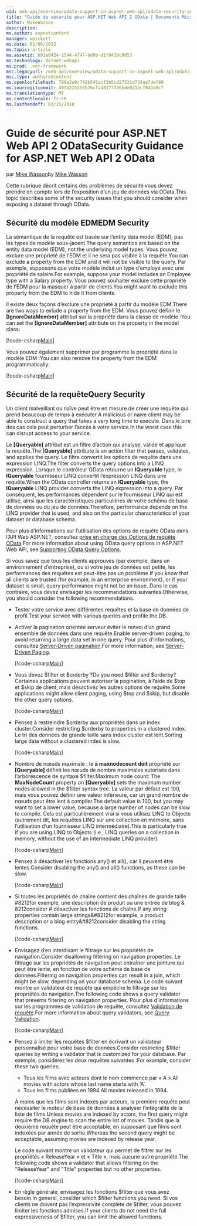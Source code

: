 ```yaml
---
uid: web-api/overview/odata-support-in-aspnet-web-api/odata-security-guidance
title: "Guide de sécurité pour ASP.NET Web API 2 OData | Documents Microsoft"
author: MikeWasson
description: 
ms.author: aspnetcontent
manager: wpickett
ms.date: 02/06/2013
ms.topic: article
ms.assetid: b91e6424-1544-4747-bd0b-d1f8418c9653
ms.technology: dotnet-webapi
ms.prod: .net-framework
msc.legacyurl: /web-api/overview/odata-support-in-aspnet-web-api/odata-security-guidance
msc.type: authoredcontent
ms.openlocfilehash: 799e2a0c742b545acf3b5cd27531d734aa7def80
ms.sourcegitcommit: 493a215355576cfa481773365de021bcf04bb9c7
ms.translationtype: MT
ms.contentlocale: fr-FR
ms.lasthandoff: 03/15/2018
---
```

<a name="security-guidance-for-aspnet-web-api-2-odata"></a><span data-ttu-id="19086-102">Guide de sécurité pour ASP.NET Web API 2 OData</span><span class="sxs-lookup"><span data-stu-id="19086-102">Security Guidance for ASP.NET Web API 2 OData</span></span>
====================
<span data-ttu-id="19086-103">par [Mike Wasson](https://github.com/MikeWasson)</span><span class="sxs-lookup"><span data-stu-id="19086-103">by [Mike Wasson](https://github.com/MikeWasson)</span></span>

<span data-ttu-id="19086-104">Cette rubrique décrit certains des problèmes de sécurité vous devez prendre en compte lors de l’exposition d’un jeu de données via OData.</span><span class="sxs-lookup"><span data-stu-id="19086-104">This topic describes some of the security issues that you should consider when exposing a dataset through OData.</span></span>

## <a name="edm-security"></a><span data-ttu-id="19086-105">Sécurité du modèle EDM</span><span class="sxs-lookup"><span data-stu-id="19086-105">EDM Security</span></span>

<span data-ttu-id="19086-106">La sémantique de la requête est basée sur l’entity data model (EDM), pas les types de modèle sous-jacent.</span><span class="sxs-lookup"><span data-stu-id="19086-106">The query semantics are based on the entity data model (EDM), not the underlying model types.</span></span> <span data-ttu-id="19086-107">Vous pouvez exclure une propriété de l’EDM et il ne sera pas visible à la requête.</span><span class="sxs-lookup"><span data-stu-id="19086-107">You can exclude a property from the EDM and it will not be visible to the query.</span></span> <span data-ttu-id="19086-108">Par exemple, supposons que votre modèle inclut un type d’employé avec une propriété de salaire.</span><span class="sxs-lookup"><span data-stu-id="19086-108">For example, suppose your model includes an Employee type with a Salary property.</span></span> <span data-ttu-id="19086-109">Vous pouvez souhaiter exclure cette propriété de l’EDM pour la masquer à partir de clients.</span><span class="sxs-lookup"><span data-stu-id="19086-109">You might want to exclude this property from the EDM to hide it from clients.</span></span>

<span data-ttu-id="19086-110">Il existe deux façons d’exclure une propriété à partir du modèle EDM.</span><span class="sxs-lookup"><span data-stu-id="19086-110">There are two ways to exlude a property from the EDM.</span></span> <span data-ttu-id="19086-111">Vous pouvez définir le **[IgnoreDataMember]** attribut sur la propriété dans la classe de modèle :</span><span class="sxs-lookup"><span data-stu-id="19086-111">You can set the **[IgnoreDataMember]** attribute on the property in the model class:</span></span>

[!code-csharp[Main](odata-security-guidance/samples/sample1.cs)]

<span data-ttu-id="19086-112">Vous pouvez également supprimer par programme la propriété dans le modèle EDM :</span><span class="sxs-lookup"><span data-stu-id="19086-112">You can also remove the property from the EDM programmatically:</span></span>

[!code-csharp[Main](odata-security-guidance/samples/sample2.cs)]

## <a name="query-security"></a><span data-ttu-id="19086-113">Sécurité de la requête</span><span class="sxs-lookup"><span data-stu-id="19086-113">Query Security</span></span>

<span data-ttu-id="19086-114">Un client malveillant ou naïve peut être en mesure de créer une requête qui prend beaucoup de temps à exécuter.</span><span class="sxs-lookup"><span data-stu-id="19086-114">A malicious or naive client may be able to construct a query that takes a very long time to execute.</span></span> <span data-ttu-id="19086-115">Dans le pire des cas cela peut perturber l’accès à votre service.</span><span class="sxs-lookup"><span data-stu-id="19086-115">In the worst case this can disrupt access to your service.</span></span>

<span data-ttu-id="19086-116">Le **[Queryable]** attribut est un filtre d’action qui analyse, valide et applique la requête.</span><span class="sxs-lookup"><span data-stu-id="19086-116">The **[Queryable]** attribute is an action filter that parses, validates, and applies the query.</span></span> <span data-ttu-id="19086-117">Le filtre convertit les options de requête dans une expression LINQ.</span><span class="sxs-lookup"><span data-stu-id="19086-117">The filter converts the query options into a LINQ expression.</span></span> <span data-ttu-id="19086-118">Lorsque le contrôleur OData retourne un **IQueryable** type, le **IQueryable** fournisseur LINQ convertit l’expression LINQ dans une requête.</span><span class="sxs-lookup"><span data-stu-id="19086-118">When the OData controller returns an **IQueryable** type, the **IQueryable** LINQ provider converts the LINQ expression into a query.</span></span> <span data-ttu-id="19086-119">Par conséquent, les performances dépendent sur le fournisseur LINQ qui est utilisé, ainsi que les caractéristiques particulières de votre schéma de base de données ou du jeu de données.</span><span class="sxs-lookup"><span data-stu-id="19086-119">Therefore, performance depends on the LINQ provider that is used, and also on the particular characteristics of your dataset or database schema.</span></span>

<span data-ttu-id="19086-120">Pour plus d’informations sur l’utilisation des options de requête OData dans l’API Web ASP.NET, consultez [prise en charge des Options de requête OData](supporting-odata-query-options.md).</span><span class="sxs-lookup"><span data-stu-id="19086-120">For more information about using OData query options in ASP.NET Web API, see [Supporting OData Query Options](supporting-odata-query-options.md).</span></span>

<span data-ttu-id="19086-121">Si vous savez que tous les clients approuvés (par exemple, dans un environnement d’entreprise), ou si votre jeu de données est petite, les performances des requêtes est peut-être pas un problème.</span><span class="sxs-lookup"><span data-stu-id="19086-121">If you know that all clients are trusted (for example, in an enterprise environment), or if your dataset is small, query performance might not be an issue.</span></span> <span data-ttu-id="19086-122">Dans le cas contraire, vous devez envisager les recommandations suivantes.</span><span class="sxs-lookup"><span data-stu-id="19086-122">Otherwise, you should consider the following recommendations.</span></span>

- <span data-ttu-id="19086-123">Tester votre service avec différentes requêtes et la base de données de profil.</span><span class="sxs-lookup"><span data-stu-id="19086-123">Test your service with various queries and profile the DB.</span></span>
- <span data-ttu-id="19086-124">Activer la pagination orientée serveur éviter le renvoi d’un grand ensemble de données dans une requête.</span><span class="sxs-lookup"><span data-stu-id="19086-124">Enable server-driven paging, to avoid returning a large data set in one query.</span></span> <span data-ttu-id="19086-125">Pour plus d’informations, consultez [Server-Driven pagination](supporting-odata-query-options.md#server-paging).</span><span class="sxs-lookup"><span data-stu-id="19086-125">For more information, see [Server-Driven Paging](supporting-odata-query-options.md#server-paging).</span></span> 

    [!code-csharp[Main](odata-security-guidance/samples/sample3.cs)]
- <span data-ttu-id="19086-126">Vous devez $filter et $orderby ?</span><span class="sxs-lookup"><span data-stu-id="19086-126">Do you need $filter and $orderby?</span></span> <span data-ttu-id="19086-127">Certaines applications peuvent autoriser la pagination, à l’aide de $top et $skip de client, mais désactivez les autres options de requête.</span><span class="sxs-lookup"><span data-stu-id="19086-127">Some applications might allow client paging, using $top and $skip, but disable the other query options.</span></span> 

    [!code-csharp[Main](odata-security-guidance/samples/sample4.cs)]
- <span data-ttu-id="19086-128">Pensez à restreindre $orderby aux propriétés dans un index cluster.</span><span class="sxs-lookup"><span data-stu-id="19086-128">Consider restricting $orderby to properties in a clustered index.</span></span> <span data-ttu-id="19086-129">Le tri des données de grande taille sans index cluster est lent.</span><span class="sxs-lookup"><span data-stu-id="19086-129">Sorting large data without a clustered index is slow.</span></span> 

    [!code-csharp[Main](odata-security-guidance/samples/sample5.cs)]
- <span data-ttu-id="19086-130">Nombre de nœuds maximale : le **à maxnodecount doit** propriété sur **[Queryable]** définit les nœuds de nombre maximales autorisés dans l’arborescence de syntaxe $filter.</span><span class="sxs-lookup"><span data-stu-id="19086-130">Maximum node count: The **MaxNodeCount** property on **[Queryable]** sets the maximum number nodes allowed in the $filter syntax tree.</span></span> <span data-ttu-id="19086-131">La valeur par défaut est 100, mais vous pouvez définir une valeur inférieure, car un grand nombre de nœuds peut être lent à compiler.</span><span class="sxs-lookup"><span data-stu-id="19086-131">The default value is 100, but you may want to set a lower value, because a large number of nodes can be slow to compile.</span></span> <span data-ttu-id="19086-132">Cela est particulièrement vrai si vous utilisez LINQ to Objects (autrement dit, les requêtes LINQ sur une collection en mémoire, sans l’utilisation d’un fournisseur LINQ intermédiaire).</span><span class="sxs-lookup"><span data-stu-id="19086-132">This is particularly true if you are using LINQ to Objects (i.e., LINQ queries on a collection in memory, without the use of an intermediate LINQ provider).</span></span> 

    [!code-csharp[Main](odata-security-guidance/samples/sample6.cs)]
- <span data-ttu-id="19086-133">Pensez à désactiver les fonctions any() et all(), car il peuvent être lentes.</span><span class="sxs-lookup"><span data-stu-id="19086-133">Consider disabling the any() and all() functions, as these can be slow.</span></span> 

    [!code-csharp[Main](odata-security-guidance/samples/sample7.cs)]
- <span data-ttu-id="19086-134">Si toutes les propriétés de chaîne contient des chaînes de grande taille #8212for exemple, une description de produit ou une entrée de blog & 8212consider # désactiver les fonctions de chaîne.</span><span class="sxs-lookup"><span data-stu-id="19086-134">If any string properties contain large strings&#8212for example, a product description or a blog entry&#8212consider disabling the string functions.</span></span> 

    [!code-csharp[Main](odata-security-guidance/samples/sample8.cs)]
- <span data-ttu-id="19086-135">Envisagez d’en interdisant le filtrage sur les propriétés de navigation.</span><span class="sxs-lookup"><span data-stu-id="19086-135">Consider disallowing filtering on navigation properties.</span></span> <span data-ttu-id="19086-136">Le filtrage sur les propriétés de navigation peut entraîner une jointure qui peut être lente, en fonction de votre schéma de base de données.</span><span class="sxs-lookup"><span data-stu-id="19086-136">Filtering on navigation properties can result in a join, which might be slow, depending on your database schema.</span></span> <span data-ttu-id="19086-137">Le code suivant montre un validateur de requête qui empêche le filtrage sur les propriétés de navigation.</span><span class="sxs-lookup"><span data-stu-id="19086-137">The following code shows a query validator that prevents filtering on navigation properties.</span></span> <span data-ttu-id="19086-138">Pour plus d’informations sur les programmes de validation de requête, consultez [Validation de requête](supporting-odata-query-options.md#query-validation).</span><span class="sxs-lookup"><span data-stu-id="19086-138">For more information about query validators, see [Query Validation](supporting-odata-query-options.md#query-validation).</span></span> 

    [!code-csharp[Main](odata-security-guidance/samples/sample9.cs)]
- <span data-ttu-id="19086-139">Pensez à limiter les requêtes $filter en écrivant un validateur personnalisé pour votre base de données.</span><span class="sxs-lookup"><span data-stu-id="19086-139">Consider restricting $filter queries by writing a validator that is customized for your database.</span></span> <span data-ttu-id="19086-140">Par exemple, considérez les deux requêtes suivantes :</span><span class="sxs-lookup"><span data-stu-id="19086-140">For example, consider these two queries:</span></span> 

    - <span data-ttu-id="19086-141">Tous les films avec acteurs dont le nom commence par « A ».</span><span class="sxs-lookup"><span data-stu-id="19086-141">All movies with actors whose last name starts with ‘A'.</span></span>
    - <span data-ttu-id="19086-142">Tous les films publiées en 1994.</span><span class="sxs-lookup"><span data-stu-id="19086-142">All movies released in 1994.</span></span>

    <span data-ttu-id="19086-143">À moins que les films sont indexés par acteurs, la première requête peut nécessiter le moteur de base de données à analyser l’intégralité de la liste de films.</span><span class="sxs-lookup"><span data-stu-id="19086-143">Unless movies are indexed by actors, the first query might require the DB engine to scan the entire list of movies.</span></span> <span data-ttu-id="19086-144">Tandis que la deuxième requête peut être acceptable, en supposant que films sont indexées par année de sortie.</span><span class="sxs-lookup"><span data-stu-id="19086-144">Whereas the second query might be acceptable, assuming movies are indexed by release year.</span></span>

    <span data-ttu-id="19086-145">Le code suivant montre un validateur qui permet de filtrer sur les propriétés « ReleaseYear » et « Title », mais aucune autre propriété.</span><span class="sxs-lookup"><span data-stu-id="19086-145">The following code shows a validator that allows filtering on the "ReleaseYear" and "Title" properties but no other properties.</span></span>

    [!code-csharp[Main](odata-security-guidance/samples/sample10.cs)]
- <span data-ttu-id="19086-146">En règle générale, envisagez les fonctions $filter que vous avez besoin.</span><span class="sxs-lookup"><span data-stu-id="19086-146">In general, consider which $filter functions you need.</span></span> <span data-ttu-id="19086-147">Si vos clients ne doivent pas l’expressivité complète de $filter, vous pouvez limiter les fonctions admises.</span><span class="sxs-lookup"><span data-stu-id="19086-147">If your clients do not need the full expressiveness of $filter, you can limit the allowed functions.</span></span>
